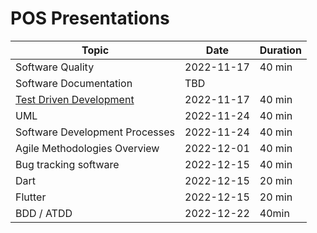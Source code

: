 # POS Presentations

| Topic                          | Date       | Duration |
| ------------------------------ | ---------- | -------- |
| Software Quality               | 2022-11-17 | 40 min   |
| Software Documentation         | TBD        |
| [Test Driven Development](test_driven_development/)        | 2022-11-17 | 40 min   |
| UML                            | 2022-11-24 | 40 min   |
| Software Development Processes | 2022-11-24 | 40 min   |
| Agile Methodologies Overview   | 2022-12-01 | 40 min   |
| Bug tracking software          | 2022-12-15 | 40 min   |
| Dart                           | 2022-12-15 | 20 min   |
| Flutter                        | 2022-12-15 | 20 min   |
| BDD / ATDD                     | 2022-12-22 | 40min    |

